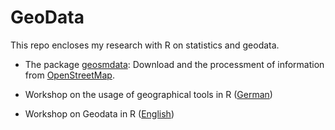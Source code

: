 GeoData
=======

This repo encloses my research with R on statistics and geodata.


- The package [geosmdata](https://github.com/Japhilko/GeoData/tree/master/geosmdata): Download and the processment of information from [OpenStreetMap](http://www.openstreetmap.de/).

- Workshop on the usage of geographical tools in R ([German](https://github.com/Japhilko/GeoData/tree/master/2016))

- Workshop on Geodata in R ([English](https://github.com/Japhilko/GeoData/tree/master/2015))




